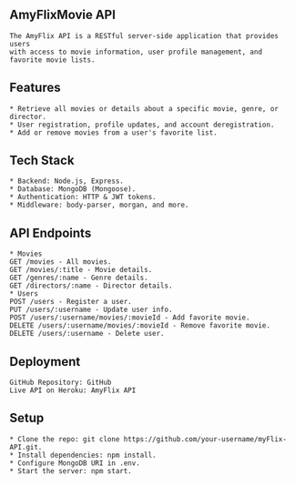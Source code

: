 ## AmyFlixMovie API
    The AmyFlix API is a RESTful server-side application that provides users 
    with access to movie information, user profile management, and favorite movie lists.

## Features
    * Retrieve all movies or details about a specific movie, genre, or director.
    * User registration, profile updates, and account deregistration.
    * Add or remove movies from a user's favorite list.

## Tech Stack
    * Backend: Node.js, Express.
    * Database: MongoDB (Mongoose).
    * Authentication: HTTP & JWT tokens.
    * Middleware: body-parser, morgan, and more.

## API Endpoints
    * Movies
    GET /movies - All movies.
    GET /movies/:title - Movie details.
    GET /genres/:name - Genre details.
    GET /directors/:name - Director details.
    * Users
    POST /users - Register a user.
    PUT /users/:username - Update user info.
    POST /users/:username/movies/:movieId - Add favorite movie.
    DELETE /users/:username/movies/:movieId - Remove favorite movie.
    DELETE /users/:username - Delete user.

## Deployment
    GitHub Repository: GitHub
    Live API on Heroku: AmyFlix API

## Setup
    * Clone the repo: git clone https://github.com/your-username/myFlix-API.git.
    * Install dependencies: npm install.
    * Configure MongoDB URI in .env.
    * Start the server: npm start.
